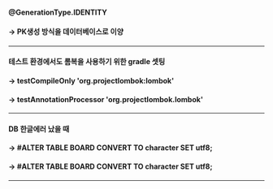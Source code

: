 #### @GenerationType.IDENTITY
#### -> PK생성 방식을 데이터베이스로 이양

<hr/>

#### 테스트 환경에서도 롬복을 사용하기 위한 gradle 셋팅
#### -> 	testCompileOnly 'org.projectlombok:lombok'
#### -> 	testAnnotationProcessor 'org.projectlombok.lombok'
	

<hr/>

#### DB 한글에러 났을 때 
#### -> 	#ALTER TABLE BOARD CONVERT TO character SET utf8; 
#### -> 	#ALTER TABLE BOARD CONVERT TO character SET utf8;

<hr/>
    